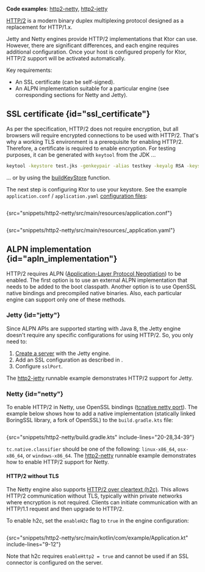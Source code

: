 [//]: # (title: HTTP/2)

<show-structure for="chapter" depth="2"/>

<tldr>
<p>
<b>Code examples</b>: <a href="https://github.com/ktorio/ktor-documentation/tree/%ktor_version%/codeSnippets/snippets/http2-netty">http2-netty</a>, <a href="https://github.com/ktorio/ktor-documentation/tree/%ktor_version%/codeSnippets/snippets/http2-jetty">http2-jetty</a>
</p>
</tldr>

[HTTP/2](https://en.wikipedia.org/wiki/HTTP/2) is a modern binary duplex multiplexing protocol designed as a replacement for HTTP/1.x.

Jetty and Netty engines provide HTTP/2 implementations that Ktor can use. However, there are significant differences, and each engine requires additional configuration. 
Once your host is configured properly for Ktor, HTTP/2 support will be activated automatically.

Key requirements:

* An SSL certificate (can be self-signed).
* An ALPN implementation suitable for a particular engine (see corresponding sections for Netty and Jetty).

## SSL certificate {id="ssl_certificate"}

As per the specification, HTTP/2 does not require encryption, but all browsers will require encrypted connections to be used with HTTP/2.
That's why a working TLS environment is a prerequisite for enabling HTTP/2. Therefore, a certificate is required to enable encryption.
For testing purposes, it can be generated with `keytool` from the JDK ...

```bash
keytool -keystore test.jks -genkeypair -alias testkey -keyalg RSA -keysize 4096 -validity 5000 -dname 'CN=localhost, OU=ktor, O=ktor, L=Unspecified, ST=Unspecified, C=US'
```

... or by using the [buildKeyStore](server-ssl.md) function.

The next step is configuring Ktor to use your keystore. See the example `application.conf` / `application.yaml` [configuration files](server-configuration-file.topic):

<tabs group="config">
<tab title="application.conf" group-key="hocon">

```shell
```
{src="snippets/http2-netty/src/main/resources/application.conf"}

</tab>
<tab title="application.yaml" group-key="yaml">

```yaml
```
{src="snippets/http2-netty/src/main/resources/_application.yaml"}

</tab>
</tabs>

## ALPN implementation {id="apln_implementation"}

HTTP/2 requires ALPN ([Application-Layer Protocol Negotiation](https://en.wikipedia.org/wiki/Application-Layer_Protocol_Negotiation)) to be enabled. The first option is to use an external ALPN implementation that needs to be added to the boot classpath.
Another option is to use OpenSSL native bindings and precompiled native binaries. 
Also, each particular engine can support only one of these methods.

### Jetty {id="jetty"}

Since ALPN APIs are supported starting with Java 8, the Jetty engine doesn't require any specific configurations for using HTTP/2. So, you only need to:
1. [Create a server](server-engines.md#choose-create-server) with the Jetty engine.
2. Add an SSL configuration as described in [](#ssl_certificate).
3. Configure `sslPort`.

The [http2-jetty](https://github.com/ktorio/ktor-documentation/tree/%ktor_version%/codeSnippets/snippets/http2-jetty) runnable example demonstrates HTTP/2 support for Jetty.

### Netty {id="netty"}

To enable HTTP/2 in Netty, use OpenSSL bindings ([tcnative netty port](https://netty.io/wiki/forked-tomcat-native.html)).
The example below shows how to add a native implementation (statically linked BoringSSL library, a fork of OpenSSL) to the `build.gradle.kts` file:

```kotlin
```
{src="snippets/http2-netty/build.gradle.kts" include-lines="20-28,34-39"}

`tc.native.classifier` should be one of the following: `linux-x86_64`, `osx-x86_64`, or `windows-x86_64`. 
The [http2-netty](https://github.com/ktorio/ktor-documentation/tree/%ktor_version%/codeSnippets/snippets/http2-netty) runnable example demonstrates how to enable HTTP/2 support for Netty.

#### HTTP/2 without TLS

The Netty engine also supports [HTTP/2 over cleartext (h2c)](https://httpwg.org/specs/rfc7540.html#discover-http).
This allows HTTP/2 communication without TLS, typically within private networks where encryption is not required. 
Clients can initiate communication with an HTTP/1.1 request and then upgrade to HTTP/2.

To enable h2c, set the `enableH2c` flag to `true` in the engine configuration:

```kotlin
```
{src="snippets/http2-netty/src/main/kotlin/com/example/Application.kt" include-lines="9-12"}

Note that h2c requires `enableHttp2 = true` and cannot be used if an SSL connector is configured on the server.